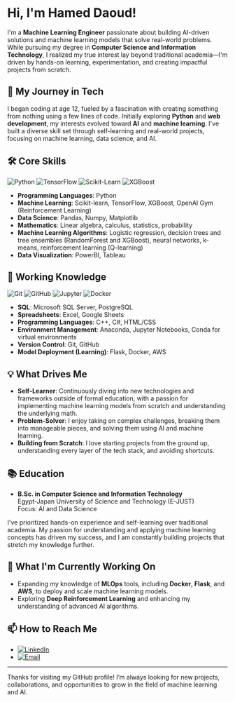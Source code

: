 # Hi, I'm Hamed Daoud!

I'm a **Machine Learning Engineer** passionate about building AI-driven solutions and machine learning models that solve real-world problems. While pursuing my degree in **Computer Science and Information Technology**, I realized my true interest lay beyond traditional academia—I'm driven by hands-on learning, experimentation, and creating impactful projects from scratch.

## 🌟 My Journey in Tech

I began coding at age 12, fueled by a fascination with creating something from nothing using a few lines of code. Initially exploring **Python** and **web development**, my interests evolved toward **AI** and **machine learning**. I've built a diverse skill set through self-learning and real-world projects, focusing on machine learning, data science, and AI.

## 🛠 Core Skills

![Python](https://img.shields.io/badge/python-%2314354C.svg?style=flat-square&logo=python&logoColor=white)
![TensorFlow](https://img.shields.io/badge/TensorFlow-%23FF6F00.svg?style=flat-square&logo=TensorFlow&logoColor=white)
![Scikit-Learn](https://img.shields.io/badge/Scikit--Learn-%23F7931E.svg?style=flat-square&logo=scikit-learn&logoColor=white)
![XGBoost](https://img.shields.io/badge/XGBoost-EB4D2A?logo=xgboost&logoColor=white)

- **Programming Languages**: Python
- **Machine Learning**: Scikit-learn, TensorFlow, XGBoost, OpenAI Gym (Reinforcement Learning)
- **Data Science**: Pandas, Numpy, Matplotlib
- **Mathematics**: Linear algebra, calculus, statistics, probability
- **Machine Learning Algorithms**: Logistic regression, decision trees and tree ensembles (RandomForest and XGBoost), neural networks, k-means, reinforcement learning (Q-learning)
- **Data Visualization**: PowerBI, Tableau

## 🌱 Working Knowledge

![Git](https://img.shields.io/badge/-Git-F05032?style=flat-square&logo=git&logoColor=white)
![GitHub](https://img.shields.io/badge/-GitHub-181717?style=flat-square&logo=github&logoColor=white)
![Jupyter](https://img.shields.io/badge/Jupyter-%23F37626.svg?style=flat-square&logo=Jupyter&logoColor=white)
![Docker](https://img.shields.io/badge/docker-%230db7ed.svg?style=flat-square&logo=docker&logoColor=white)

- **SQL**: Microsoft SQL Server, PostgreSQL
- **Spreadsheets**: Excel, Google Sheets
- **Programming Languages**: C++, C#, HTML/CSS
- **Environment Management**: Anaconda, Jupyter Notebooks, Conda for virtual environments
- **Version Control**: Git, GitHub
- **Model Deployment (Learning)**: Flask, Docker, AWS

## 💡 What Drives Me

- **Self-Learner**: Continuously diving into new technologies and frameworks outside of formal education, with a passion for implementing machine learning models from scratch and understanding the underlying math.
- **Problem-Solver**: I enjoy taking on complex challenges, breaking them into manageable pieces, and solving them using AI and machine learning.
- **Building from Scratch**: I love starting projects from the ground up, understanding every layer of the tech stack, and avoiding shortcuts.

## 📚 Education

- **B.Sc. in Computer Science and Information Technology**  
  Egypt-Japan University of Science and Technology (E-JUST)  
  Focus: AI and Data Science

I've prioritized hands-on experience and self-learning over traditional academia. My passion for understanding and applying machine learning concepts has driven my success, and I am constantly building projects that stretch my knowledge further.

## 🌱 What I'm Currently Working On

- Expanding my knowledge of **MLOps** tools, including **Docker**, **Flask**, and **AWS**, to deploy and scale machine learning models.
- Exploring **Deep Reinforcement Learning** and enhancing my understanding of advanced AI algorithms.

## 📫 How to Reach Me

- [![LinkedIn](https://img.shields.io/badge/LinkedIn-%230077B5.svg?style=flat-square&logo=linkedin&logoColor=white)](https://linkedin.com/in/hameddaoud)
- [![Email](https://img.shields.io/badge/Email-D14836?style=flat-square&logo=gmail&logoColor=white)](mailto:itshamedahmed@gmail.com)

---

Thanks for visiting my GitHub profile! I’m always looking for new projects, collaborations, and opportunities to grow in the field of machine learning and AI.
